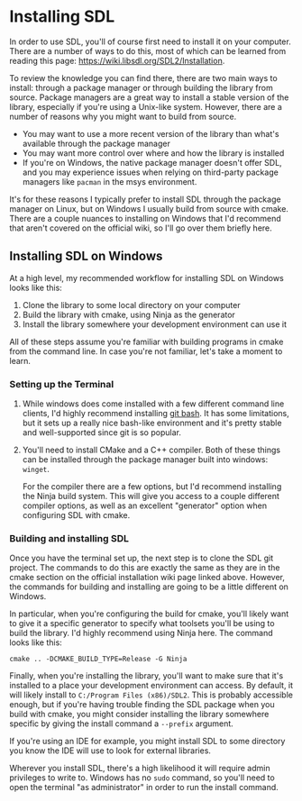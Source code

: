 # Installing SDL

In order to use SDL, you'll of course first need to install it on your computer. There are a number
of ways to do this, most of which can be learned from reading this page: https://wiki.libsdl.org/SDL2/Installation.

To review the knowledge you can find there, there are two main ways to install: through a package manager or through
building the library from source. Package managers are a great way to install a stable version of the library,
especially if you're using a Unix-like system. However, there are a number of reasons why you might want to build
from source.

- You may want to use a more recent version of the library than what's available through the package manager
- You may want more control over where and how the library is installed
- If you're on Windows, the native package manager doesn't offer SDL, and you may experience issues when relying on
  third-party package managers like `pacman` in the msys environment.

It's for these reasons I typically prefer to install SDL through the package manager on Linux, but on Windows I usually
build from source with cmake. There are a couple nuances to installing on Windows that I'd recommend that aren't
covered on the official wiki, so I'll go over them briefly here.

## Installing SDL on Windows

At a high level, my recommended workflow for installing SDL on Windows looks like this:

1. Clone the library to some local directory on your computer
2. Build the library with cmake, using Ninja as the generator
3. Install the library somewhere your development environment can use it

All of these steps assume you're familiar with building programs in cmake from the command line. In case you're not
familiar, let's take a moment to learn.

### Setting up the Terminal

1. While windows does come installed with a few different command line clients, I'd highly recommend installing
[git bash](https://git-scm.com/downloads). It has some limitations, but it sets up a really nice bash-like environment
and it's pretty stable and well-supported since git is so popular.
2. You'll need to install CMake and a C++ compiler. Both of these things can be installed through the package manager
   built into windows: `winget`.

   For the compiler there are a few options, but I'd recommend installing the Ninja build system. This will give you
   access to a couple different compiler options, as well as an excellent "generator" option when configuring SDL with
   cmake.


### Building and installing SDL

Once you have the terminal set up, the next step is to clone the SDL git project. The commands to do this are exactly 
the same as they are in the cmake section on the official installation wiki page linked above. However, the commands
for building and installing are going to be a little different on Windows.

In particular, when you're configuring the build for cmake, you'll likely want to give it a specific generator to
specify what toolsets you'll be using to build the library. I'd highly recommend using Ninja here. The command looks
like this:

```shell
cmake .. -DCMAKE_BUILD_TYPE=Release -G Ninja
```

Finally, when you're installing the library, you'll want to make sure that it's installed to a place your
development environment can access. By default, it will likely install to `C:/Program Files (x86)/SDL2`. This is
probably accessible enough, but if you're having trouble finding the SDL package when you build with cmake,
you might consider installing the  library somewhere specific by giving the install command a `--prefix` argument.

If you're using an IDE for example, you might install SDL to some directory you know the IDE will use to look for
external libraries.

Wherever you install SDL, there's a high likelihood it will require admin privileges to write to. Windows has no `sudo`
command, so you'll need to open the terminal "as administrator" in order to run the install command.